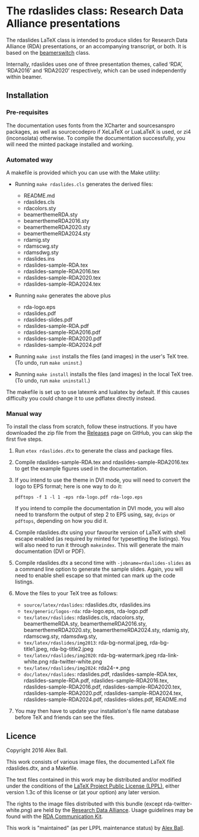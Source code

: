 The rdaslides class: Research Data Alliance presentations
=========================================================

The rdaslides LaTeX class is intended to produce slides for Research
Data Alliance (RDA) presentations, or an accompanying transcript, or both.
It is based on the [beamerswitch] class.

Internally, rdaslides uses one of three presentation themes, called ‘RDA’,
‘RDA2016’ and ‘RDA2020’ respectively, which can be used independently
within beamer.

Installation
------------

### Pre-requisites ###

The documentation uses fonts from the XCharter and sourcesanspro
packages, as well as sourcecodepro if XeLaTeX or LuaLaTeX is used,
or zi4 (inconsolata) otherwise. To compile the documentation
successfully, you will need the minted package installed and working.

### Automated way ###

A makefile is provided which you can use with the Make utility:

  * Running `make rdaslides.cls` generates the derived files:

      - README.md
      - rdaslides.cls
      - rdacolors.sty
      - beamerthemeRDA.sty
      - beamerthemeRDA2016.sty
      - beamerthemeRDA2020.sty
      - beamerthemeRDA2024.sty
      - rdamig.sty
      - rdamscwg.sty
      - rdamsdwg.sty
      - rdaslides.ins
      - rdaslides-sample-RDA.tex
      - rdaslides-sample-RDA2016.tex
      - rdaslides-sample-RDA2020.tex
      - rdaslides-sample-RDA2024.tex

  * Running `make` generates the above plus

      - rda-logo.eps
      - rdaslides.pdf
      - rdaslides-slides.pdf
      - rdaslides-sample-RDA.pdf
      - rdaslides-sample-RDA2016.pdf
      - rdaslides-sample-RDA2020.pdf
      - rdaslides-sample-RDA2024.pdf

  * Running `make inst` installs the files (and images) in the user's
    TeX tree.  (To undo, run `make uninst`.)
  * Running `make install` installs the files (and images) in the
    local TeX tree. (To undo, run `make uninstall`.)

The makefile is set up to use latexmk and lualatex by default.
If this causes difficulty you could change it to use pdflatex directly
instead.

### Manual way ###

To install the class from scratch, follow these instructions. If you have
downloaded the zip file from the [Releases] page on GitHub, you can skip the
first five steps.

 1. Run `etex rdaslides.dtx` to generate the class and package files.

 2. Compile rdaslides-sample-RDA.tex and rdaslides-sample-RDA2016.tex to get
    the example figures used in the documentation.

 3. If you intend to use the theme in DVI mode, you will need to convert the
    logo to EPS format; here is one way to do it:

    ~~~{.bash}
    pdftops -f 1 -l 1 -eps rda-logo.pdf rda-logo.eps
    ~~~

    If you intend to compile the documentation in DVI mode, you will also need
    to transform the output of step 2 to EPS using, say, `dvips` or `pdftops`,
    depending on how you did it.

 4. Compile rdaslides.dtx using your favourite version of LaTeX with shell
    escape enabled (as required by minted for typesetting the listings). You
    will also need to run it through `makeindex`. This will generate the main
    documentation (DVI or PDF).

 5. Compile rdaslides.dtx a second time with `-jobname=rdaslides-slides`
    as a command line option to generate the sample slides. Again, you will
    need to enable shell escape so that minted can mark up the code listings.

 6. Move the files to your TeX tree as follows:

      - `source/latex/rdaslides`:
        rdaslides.dtx,
        rdaslides.ins
      - `tex/generic/logos-rda`:
        rda-logo.eps,
        rda-logo.pdf
      - `tex/latex/rdaslides`:
        rdaslides.cls,
        rdacolors.sty,
        beamerthemeRDA.sty,
        beamerthemeRDA2016.sty,
        beamerthemeRDA2020.sty,
        beamerthemeRDA2024.sty,
        rdamig.sty,
        rdamscwg.sty,
        rdamsdwg.sty,
      - `tex/latex/rdaslides/img2013`:
        rda-bg-normal.jpeg,
        rda-bg-title1.jpeg,
        rda-bg-title2.jpeg
      - `tex/latex/rdaslides/img2020`:
        rda-bg-watermark.jpeg
        rda-link-white.png
        rda-twitter-white.png
      - `tex/latex/rdaslides/img2024`:
        rda24-*.png
      - `doc/latex/rdaslides`:
        rdaslides.pdf,
        rdaslides-sample-RDA.tex,
        rdaslides-sample-RDA.pdf,
        rdaslides-sample-RDA2016.tex,
        rdaslides-sample-RDA2016.pdf,
        rdaslides-sample-RDA2020.tex,
        rdaslides-sample-RDA2020.pdf,
        rdaslides-sample-RDA2024.tex,
        rdaslides-sample-RDA2024.pdf,
        rdaslides-slides.pdf,
        README.md

 7. You may then have to update your installation's file name database
    before TeX and friends can see the files.

Licence
-------

Copyright 2016 Alex Ball.

This work consists of various image files, the documented LaTeX file
rdaslides.dtx, and a Makefile.

The text files contained in this work may be distributed and/or modified
under the conditions of the [LaTeX Project Public License (LPPL)][lppl],
either version 1.3c of this license or (at your option) any later
version.

The rights to the image files distributed with this bundle (except
rda-twitter-white.png) are held by the [Research Data Alliance][rda].
Usage guidelines may be found with the [RDA Communication Kit][rda-kit].

This work is "maintained" (as per LPPL maintenance status) by
[Alex Ball][me].

[beamerswitch]: https://github.com/alex-ball/beamerswitch
[Releases]: https://github.com/alex-ball/rdaslides/releases
[lppl]: http://www.latex-project.org/lppl.txt
[rda]: https://rd-alliance.org/
[rda-kit]: https://www.rd-alliance.org/communication-kit/
[me]: http://alexball.me.uk/

